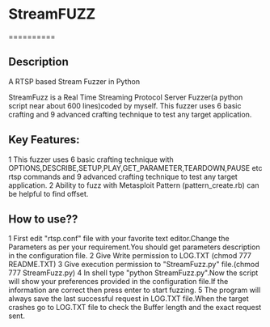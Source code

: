 # StreamFUZZ
==========

## Description ##

A RTSP based Stream Fuzzer in Python

StreamFuzz is a Real Time Streaming Protocol Server Fuzzer(a python script near about 600 lines)coded by myself.
This fuzzer uses 6 basic crafting and 9 advanced crafting technique to test any target application.

## Key Features: ##

1 This fuzzer uses 6 basic crafting technique with OPTIONS,DESCRIBE,SETUP,PLAY,GET_PARAMETER,TEARDOWN,PAUSE etc rtsp commands and 9 advanced crafting technique to test any target application.
2 Ability to fuzz with Metasploit Pattern (pattern_create.rb) can be helpful to find offset.

## How to use?? ##

1 First edit "rtsp.conf" file with your favorite text editor.Change the Parameters as per your requirement.You should get parameters description in the configuration file.
2 Give Write permission to LOG.TXT (chmod 777 README.TXT)
3 Give execution permission to "StreamFuzz.py" file.(chmod 777 StreamFuzz.py)
4 In shell type "python StreamFuzz.py".Now the script will show your preferences provided in the configuration file.If the information are correct then press enter to start fuzzing.
5 The program will always save the last successful request in LOG.TXT file.When the target crashes go to LOG.TXT file to check the Buffer length and the exact request sent.
